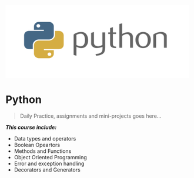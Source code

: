 <img src="https://github.com/AdityaKumar4/Python/blob/master/Python%20Assignments/python%20logo.png" width="500" height="200">

# Python

> Daily Practice, assignments and mini-projects goes here...

***This course include:***
- Data types and operators
- Boolean Opeartors
- Methods and Functions
- Object Oriented Programming
- Error and exception handling
- Decorators and Generators
